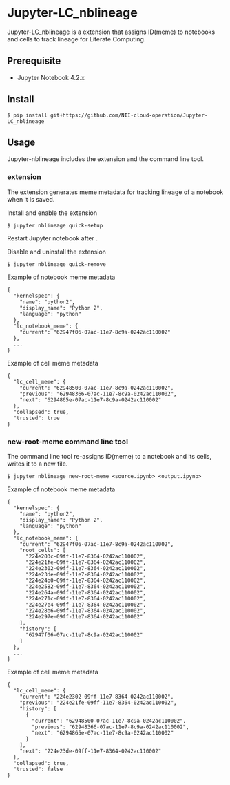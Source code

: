 # Jupyter-LC_nblineage

Jupyter-LC_nblineage is a extension that assigns ID(meme) to notebooks and cells to track lineage for Literate Computing.

## Prerequisite

* Jupyter Notebook 4.2.x

##  Install

    $ pip install git+https://github.com/NII-cloud-operation/Jupyter-LC_nblineage

## Usage

Jupyter-nblineage includes the extension and the command line tool.

### extension

The extension generates meme metadata for tracking lineage of a notebook when it is saved.

Install and enable the extension

    $ jupyter nblineage quick-setup

Restart Jupyter notebook after .

Disable and uninstall the extension

    $ jupyter nblineage quick-remove

Example of notebook meme metadata

```
{
  "kernelspec": {
    "name": "python2",
    "display_name": "Python 2",
    "language": "python"
  },
  "lc_notebook_meme": {
    "current": "62947f06-07ac-11e7-8c9a-0242ac110002"
  },
  ...
}
```

Example of cell meme metadata

```
{
  "lc_cell_meme": {
    "current": "62948500-07ac-11e7-8c9a-0242ac110002",
    "previous": "62948366-07ac-11e7-8c9a-0242ac110002",
    "next": "6294865e-07ac-11e7-8c9a-0242ac110002"
  },
  "collapsed": true,
  "trusted": true
}
```

### new-root-meme command line tool

The command line tool re-assigns ID(meme) to a notebook and its cells, writes it to a new file.

    $ jupyter nblineage new-root-meme <source.ipynb> <output.ipynb>

Example of notebook meme metadata

```
{
  "kernelspec": {
    "name": "python2",
    "display_name": "Python 2",
    "language": "python"
  },
  "lc_notebook_meme": {
    "current": "62947f06-07ac-11e7-8c9a-0242ac110002",
    "root_cells": [
      "224e203c-09ff-11e7-8364-0242ac110002",
      "224e21fe-09ff-11e7-8364-0242ac110002",
      "224e2302-09ff-11e7-8364-0242ac110002",
      "224e23de-09ff-11e7-8364-0242ac110002",
      "224e24b0-09ff-11e7-8364-0242ac110002",
      "224e2582-09ff-11e7-8364-0242ac110002",
      "224e264a-09ff-11e7-8364-0242ac110002",
      "224e271c-09ff-11e7-8364-0242ac110002",
      "224e27e4-09ff-11e7-8364-0242ac110002",
      "224e28b6-09ff-11e7-8364-0242ac110002",
      "224e297e-09ff-11e7-8364-0242ac110002"
    ],
    "history": [
      "62947f06-07ac-11e7-8c9a-0242ac110002"
    ]
  },
  ...
}
```

Example of cell meme metadata

```
{
  "lc_cell_meme": {
    "current": "224e2302-09ff-11e7-8364-0242ac110002",
    "previous": "224e21fe-09ff-11e7-8364-0242ac110002",
    "history": [
      {
        "current": "62948500-07ac-11e7-8c9a-0242ac110002",
        "previous": "62948366-07ac-11e7-8c9a-0242ac110002",
        "next": "6294865e-07ac-11e7-8c9a-0242ac110002"
      }
    ],
    "next": "224e23de-09ff-11e7-8364-0242ac110002"
  },
  "collapsed": true,
  "trusted": false
}
```
